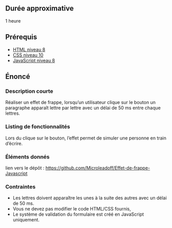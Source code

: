 ## Durée approximative

1 heure

## Prérequis

- <a href="https://microlead.fr/echelles/html" title="Prérequis en HTML" target="_blank">HTML niveau 8</a>
- <a href="https://microlead.fr/echelles/css" title="Prérequis en CSS" target="_blank">CSS niveau 10</a>
- <a href="https://microlead.fr/echelles/javascript" title="Prérequis en JavaScript" target="_blank">JavaScript niveau 8</a>

## Énoncé

### Description courte

Réaliser un effet de frappe, lorsqu’un utilisateur clique sur le bouton un paragraphe apparaît lettre par lettre avec un délai de 50 ms entre chaque lettres.

### Listing de fonctionnalités

Lors du clique sur le bouton, l’effet permet de simuler une personne en train d’écrire.

### Éléments donnés

lien vers le dépôt : <a href="https://github.com/Microleadoff/Effet-de-frappe-Javascript" title="lien vers le dépôt" target="_blank">https://github.com/Microleadoff/Effet-de-frappe-Javascript</a>

### Contraintes

- Les lettres doivent apparaître les unes à la suite des autres avec un délai de 50 ms.
- Vous ne devez pas modifier le code HTML/CSS fournis,
- Le système de validation du formulaire est créé en JavaScript uniquement.
